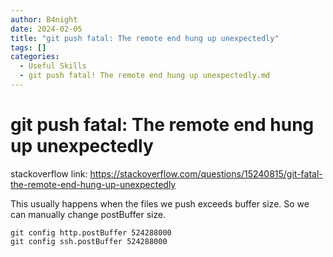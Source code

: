 ```yaml
---
author: B4night
date: 2024-02-05
title: "git push fatal: The remote end hung up unexpectedly"
tags: []
categories:
  - Useful Skills
  - git push fatal! The remote end hung up unexpectedly.md
---
```


# git push fatal: The remote end hung up unexpectedly

stackoverflow link: <https://stackoverflow.com/questions/15240815/git-fatal-the-remote-end-hung-up-unexpectedly>

This usually happens when the files we push exceeds buffer size. So we can manually change postBuffer size.

    git config http.postBuffer 524288000
    git config ssh.postBuffer 524288000

